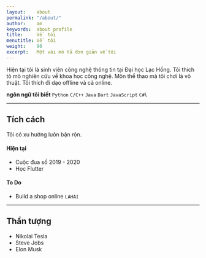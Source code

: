 ```yaml
---
layout:    about
permalink: "/about/"
author:    am
keywords:  about profile
title:     Về  tôi
menutitle: Về  tôi
weight:    90
excerpt:   Một vài mô tả đơn giản về tôi 
---
```


Hiện tại tôi là sinh viên công nghệ thông tin tại Đại học Lạc Hồng. Tôi thích tò mò nghiên cứu về khoa học công nghệ. Môn thể thao mà tôi chơi là võ thuật. Tôi thích đi dạo offline và cả online.

**ngôn ngữ tôi biết** `Python` `C/C++` `Java` `Dart` `JavaScript` `C#`\\

---

## Tích cách

Tôi có xu hướng luôn bận rộn. 

#### Hiện tại

 - Cuộc đua số 2019 - 2020
 - Học Flutter

#### To Do

 - Build a shop online `LAHAI`

---

## Thần tượng

- Nikolai Tesla
- Steve Jobs
- Elon Musk